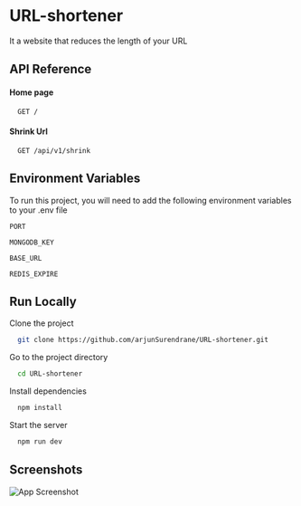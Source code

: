 
# URL-shortener


It a website that reduces the length of your URL


## API Reference

#### Home page

```http
  GET /
```



#### Shrink Url

```http
  GET /api/v1/shrink
```




## Environment Variables

To run this project, you will need to add the following environment variables to your .env file

`PORT`

`MONGODB_KEY`

`BASE_URL`

`REDIS_EXPIRE`
## Run Locally

Clone the project

```bash
  git clone https://github.com/arjunSurendrane/URL-shortener.git
```

Go to the project directory

```bash
  cd URL-shortener
```

Install dependencies

```bash
  npm install
```

Start the server

```bash
  npm run dev
```


## Screenshots

![App Screenshot](https://via.placeholder.com/468x300?text=App+Screenshot+Here)


